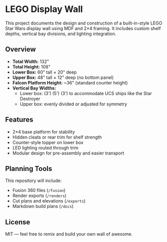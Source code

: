# LEGO Display Wall

This project documents the design and construction of a built-in-style LEGO Star Wars display wall using MDF and 2×4 framing. It includes custom shelf depths, vertical bay divisions, and lighting integration.

## Overview

- **Total Width:** 132"
- **Total Height:** 108"
- **Lower Box:** 60" tall × 20" deep
- **Upper Box:** 48" tall × 12" deep (no bottom panel)
- **Falcon Platform Height:** ~36" (standard counter height)
- **Vertical Bay Widths:** 
  - Lower box: (3') (5') (3') to accommodate UCS ships like the Star Destroyer
  - Upper box: evenly divided or adjusted for symmetry

## Features

- 2×4 base platform for stability
- Hidden cleats or rear trim for shelf strength
- Counter-style topper on lower box
- LED lighting routed through trim
- Modular design for pre-assembly and easier transport

## Planning Tools

This repository will include:

- Fusion 360 files (`/fusion`)
- Render exports (`/renders`)
- Cut plans and elevations (`/exports`)
- Markdown build plans (`/docs`)

## License

MIT — feel free to remix and build your own wall of awesome.